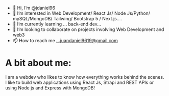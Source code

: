 - 👋 Hi, I’m @jdaniel96
- 👀 I’m interested in Web Development/ React Js/ Node Js/Python/ mySQL/MongoDB/ Tailwing/ Bootstrap 5 / Next.js....
- 🌱 I’m currently learning ... back-end dev...
- 💞️ I’m looking to collaborate on projects involving Web Development and web3
- 📫 How to reach me ...juandaniel9619@gmail.com


# A bit about me:

 I am a webdev who likes to know how everything works behind the scenes.
 I like to build web applications using React Js, Strapi and REST APIs or using Node js and Express with MongoDB!




<!---
jdaniel96/jdaniel96 is a ✨ special ✨ repository because its `README.md` (this file) appears on your GitHub profile.
You can click the Preview link to take a look at your changes.
--->
